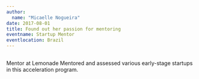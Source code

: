 ```yaml
---
author:
  name: "Micaelle Nogueira"
date: 2017-08-01
title: Found out her passion for mentoring
eventname: Startup Mentor
eventlocation: Brazil
---
```


## 
Mentor at Lemonade
Mentored and assessed various early-stage startups in this acceleration program.